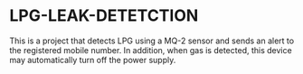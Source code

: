 # LPG-LEAK-DETETCTION
This is a project that detects LPG using a MQ-2 sensor and sends an alert to the registered mobile number. In addition, when gas is detected, this device may automatically turn off the power supply.
